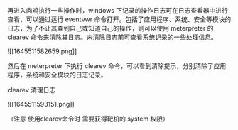 再进入肉鸡执行一些操作时，windows 下记录的操作日志可在日志查看器中进行查看，可以通过运行 eventvwr 命令打开。包括了应用程序、系统、安全等模块的日志，为了不让其查到自己或知道自己的操作，则可以使用 meterpreter 的 clearev 命令来清除其日志。未清除日志前可查看系统记录的一些处理信息。

![[1645511582659.png]]

然后在 meterpreter 下执行 clearev 命令，可以看到清除提示，分别清除了应用程序，系统和安全模块的日志记录。

clearev      清理日志

![[1645511593151.png]]

（注意 使用clearev命令时 需要获得靶机的 system  权限）

